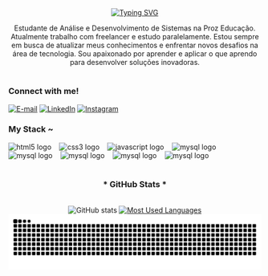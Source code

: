 <div style="text-align: center;" align="center">
  <a href="https://git.io/typing-svg"><img src="https://readme-typing-svg.demolab.com?font=Fira+Code&weight=4000&size=30&pause=1000&color=D600CF&center=true&vCenter=true&width=435&lines=Ol%C3%A1%2C+eu+sou+Luiz+Henrique" alt="Typing SVG" /></a>
</div>
<!-- eu usei o site
https://readme-typing-svg.demolab.com/demo/
para fazer esse titulo
-->

<!--<img align="center" alt="" src="./src/header-gif.gif">

#
-->
<p align="center">Estudante de Análise e Desenvolvimento de Sistemas na Proz Educação. Atualmente trabalho com freelancer e estudo paralelamente.
Estou sempre em busca de atualizar meus conhecimentos e enfrentar novos desafios na área de tecnologia. Sou apaixonado por aprender e aplicar o que aprendo para desenvolver soluções inovadoras.
  
#

<img align="right" alt="" height="190px" src="./src/study.gif">

<h3 align="left">Connect with me!</h3>

[![E-mail](https://img.shields.io/badge/-Email-000?style=for-the-badge&logo=microsoft-outlook&logoColor=FF00F6&color:FFF)](mailto:luiz.contato1364@gmail.com)
[![LinkedIn](https://img.shields.io/badge/-LinkedIn-000?style=for-the-badge&logo=linkedin&logoColor=FF00F6&color:FFF)](https://www.linkedin.com/in/LuizHenriqueMirandaSantos)
[![Instagram](https://img.shields.io/badge/-Instagram-000?style=for-the-badge&logo=instagram&logoColor=FF00F6&color:FFF)](https://www.instagram.com/llu1iz_)


<h3 align="left">My Stack ~</h3>

<div align="left">
  <img src="https://cdn.jsdelivr.net/gh/devicons/devicon/icons/html5/html5-original.svg" height="25" alt="html5 logo"  />
  <img width="8" />
  <img src="https://cdn.jsdelivr.net/gh/devicons/devicon/icons/css3/css3-original.svg" height="25" alt="css3 logo"  />
  <img width="8" />
  <img src="https://cdn.jsdelivr.net/gh/devicons/devicon/icons/javascript/javascript-plain.svg" height="25" alt="javascript logo"  />
  <img width="8" />
  <img src="https://cdn.jsdelivr.net/gh/devicons/devicon/icons/bootstap/bootstrap-original.svg" height="25" alt="mysql logo"  />
  <img width="8" />
  <img src="https://cdn.jsdelivr.net/gh/devicons/devicon/icons/python/python-original.svg" height="25" alt="mysql logo"  />
  <img width="8" />
  <img src="https://cdn.jsdelivr.net/gh/devicons/devicon/icons/mysql/mysql-original.svg" height="25" alt="mysql logo"  />
  <img width="8" />
  <img src="https://cdn.jsdelivr.net/gh/devicons/devicon/icons/java/java-original.svg" height="25" alt="mysql logo"  />
  <img width="8" />
  <img src="https://cdn.jsdelivr.net/gh/devicons/devicon/icons/flutter/flutter-original.svg" height="25" alt="mysql logo"  />
  <img width="8" />
</div>


#

<div style="text-align: center;" align="center">
  <h3>* GitHub Stats *</h3>
  <br>
  <img src="https://github-readme-stats-git-masterrstaa-rickstaa.vercel.app/api?username=LuizHenriqueMirandaSantos&hide_title=true&show_icons=true&include_all_commits=true&count_private=true&line_height=25&hide=issues&bg_color=000&title_color=FF00F6&text_color=FFF&border_radius=3&border_color=36123c&icon_color=FF00F6&theme=jolly" alt="GitHub stats">

  <a href="https://github.com/mari4souza/github-readme-stats">
    <img src="https://github-readme-stats-git-masterrstaa-rickstaa.vercel.app/api/top-langs/?username=LuizHenriqueMirandaSantos&line_height=10&card_width=290&layout=compact&hide_title=false&count_private=true&langs_count=4&show_icons=true&title_color=FF00F6&hide=html,scss,less&bg_color=000&text_color=8B8B8B&border_radius=3&border_color=561760&count_private=true" alt="Most Used Languages">
  </a>
</div>


<picture align="center">
  <source media="(prefers-color-scheme: dark)" srcset="https://raw.githubusercontent.com/LuizHenriqueMirandaSantos/LuizHenriqueMirandaSantos/output/github-contribution-grid-snake-dark.svg">
  <source media="(prefers-color-scheme: light)" srcset="https://raw.githubusercontent.com/LuizHenriqueMirandaSantos/LuizHenriqueMirandaSantos/output/github-contribution-grid-snake-dark.svg">
  <img align="center" alt="github contribution grid snake animation" src="https://raw.githubusercontent.com/LuizHenriqueMirandaSantos/LuizHenriqueMirandaSantos/output/github-contribution-grid-snake.svg">
</picture>
